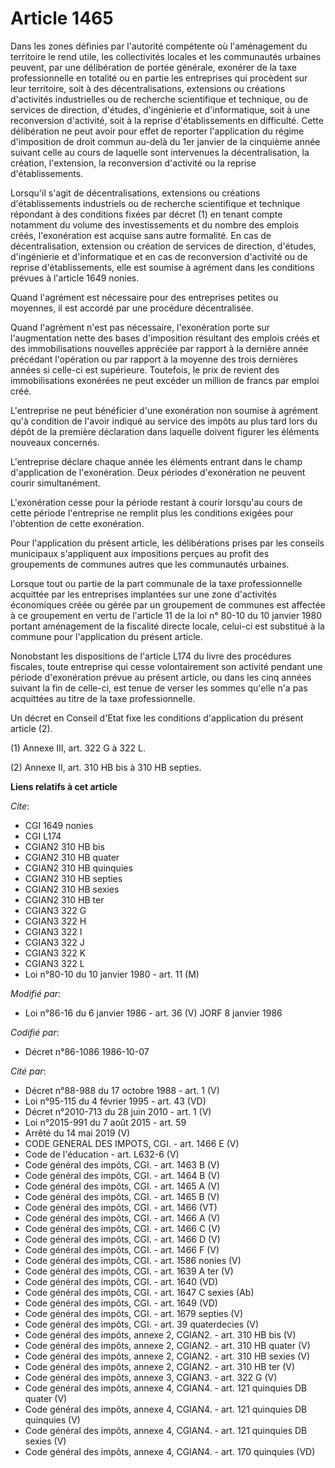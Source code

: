 # Article 1465

Dans les zones définies par l'autorité compétente où l'aménagement du territoire le rend utile, les collectivités locales et
les communautés urbaines peuvent, par une délibération de portée générale, exonérer de la taxe professionnelle en totalité ou
en partie les entreprises qui procèdent sur leur territoire, soit à des décentralisations, extensions ou créations
d'activités industrielles ou de recherche scientifique et technique, ou de services de direction, d'études, d'ingénierie et
d'informatique, soit à une reconversion d'activité, soit à la reprise d'établissements en difficulté. Cette délibération ne
peut avoir pour effet de reporter l'application du régime d'imposition de droit commun au-delà du 1er janvier de la cinquième
année suivant celle au cours de laquelle sont intervenues la décentralisation, la création, l'extension, la reconversion
d'activité ou la reprise d'établissements.

Lorsqu'il s'agit de décentralisations, extensions ou créations d'établissements industriels ou de recherche scientifique et
technique répondant à des conditions fixées par décret (1) en tenant compte notamment du volume des investissements et du
nombre des emplois créés, l'exonération est acquise sans autre formalité. En cas de décentralisation, extension ou création
de services de direction, d'études, d'ingénierie et d'informatique et en cas de reconversion d'activité ou de reprise
d'établissements, elle est soumise à agrément dans les conditions prévues à l'article 1649 nonies.

Quand l'agrément est nécessaire pour des entreprises petites ou moyennes, il est accordé par une procédure décentralisée.

Quand l'agrément n'est pas nécessaire, l'exonération porte sur l'augmentation nette des bases d'imposition résultant des
emplois créés et des immobilisations nouvelles appréciée par rapport à la dernière année précédant l'opération ou par rapport
à la moyenne des trois dernières années si celle-ci est supérieure. Toutefois, le prix de revient des immobilisations
exonérées ne peut excéder un million de francs par emploi créé.

L'entreprise ne peut bénéficier d'une exonération non soumise à agrément qu'à condition de l'avoir indiqué au service des
impôts au plus tard lors du dépôt de la première déclaration dans laquelle doivent figurer les éléments nouveaux concernés.

L'entreprise déclare chaque année les éléments entrant dans le champ d'application de l'exonération. Deux périodes
d'exonération ne peuvent courir simultanément.

L'exonération cesse pour la période restant à courir lorsqu'au cours de cette période l'entreprise ne remplit plus les
conditions exigées pour l'obtention de cette exonération.

Pour l'application du présent article, les délibérations prises par les conseils municipaux s'appliquent aux impositions
perçues au profit des groupements de communes autres que les communautés urbaines.

Lorsque tout ou partie de la part communale de la taxe professionnelle acquittée par les entreprises implantées sur une zone
d'activités économiques créée ou gérée par un groupement de communes est affectée à ce groupement en vertu de l'article 11 de
la loi n° 80-10 du 10 janvier 1980 portant aménagement de la fiscalité directe locale, celui-ci est substitué à la commune
pour l'application du présent article.

Nonobstant les dispositions de l'article L174 du livre des procédures fiscales, toute entreprise qui cesse volontairement son
activité pendant une période d'exonération prévue au présent article, ou dans les cinq années suivant la fin de celle-ci, est
tenue de verser les sommes qu'elle n'a pas acquittées au titre de la taxe professionnelle.

Un décret en Conseil d'Etat fixe les conditions d'application du présent article (2).

(1) Annexe III, art. 322 G à 322 L.

(2) Annexe II, art. 310 HB bis à 310 HB septies.

**Liens relatifs à cet article**

_Cite_:

  - CGI 1649 nonies
  - CGI L174
  - CGIAN2 310 HB bis
  - CGIAN2 310 HB quater
  - CGIAN2 310 HB quinquies
  - CGIAN2 310 HB septies
  - CGIAN2 310 HB sexies
  - CGIAN2 310 HB ter
  - CGIAN3 322 G
  - CGIAN3 322 H
  - CGIAN3 322 I
  - CGIAN3 322 J
  - CGIAN3 322 K
  - CGIAN3 322 L
  - Loi n°80-10 du 10 janvier 1980 - art. 11 (M)

_Modifié par_:

  - Loi n°86-16 du 6 janvier 1986 - art. 36 (V) JORF 8 janvier 1986

_Codifié par_:

  - Décret n°86-1086 1986-10-07

_Cité par_:

  - Décret n°88-988 du 17 octobre 1988 - art. 1 (V)
  - Loi n°95-115 du 4 février 1995 - art. 43 (VD)
  - Décret n°2010-713 du 28 juin 2010 - art. 1 (V)
  - Loi n°2015-991 du 7 août 2015 - art. 59
  - Arrêté du 14 mai 2019 (V)
  - CODE GENERAL DES IMPOTS, CGI. - art. 1466 E (V)
  - Code de l'éducation - art. L632-6 (V)
  - Code général des impôts, CGI. - art. 1463 B (V)
  - Code général des impôts, CGI. - art. 1464 B (V)
  - Code général des impôts, CGI. - art. 1465 A (V)
  - Code général des impôts, CGI. - art. 1465 B (V)
  - Code général des impôts, CGI. - art. 1466 (VT)
  - Code général des impôts, CGI. - art. 1466 A (V)
  - Code général des impôts, CGI. - art. 1466 C (V)
  - Code général des impôts, CGI. - art. 1466 D (V)
  - Code général des impôts, CGI. - art. 1466 F (V)
  - Code général des impôts, CGI. - art. 1586 nonies (V)
  - Code général des impôts, CGI. - art. 1639 A ter (V)
  - Code général des impôts, CGI. - art. 1640 (VD)
  - Code général des impôts, CGI. - art. 1647 C sexies (Ab)
  - Code général des impôts, CGI. - art. 1649 (VD)
  - Code général des impôts, CGI. - art. 1679 septies (V)
  - Code général des impôts, CGI. - art. 39 quaterdecies (V)
  - Code général des impôts, annexe 2, CGIAN2. - art. 310 HB bis (V)
  - Code général des impôts, annexe 2, CGIAN2. - art. 310 HB quater (V)
  - Code général des impôts, annexe 2, CGIAN2. - art. 310 HB sexies (V)
  - Code général des impôts, annexe 2, CGIAN2. - art. 310 HB ter (V)
  - Code général des impôts, annexe 3, CGIAN3. - art. 322 G (V)
  - Code général des impôts, annexe 4, CGIAN4. - art. 121 quinquies DB quater (V)
  - Code général des impôts, annexe 4, CGIAN4. - art. 121 quinquies DB quinquies (V)
  - Code général des impôts, annexe 4, CGIAN4. - art. 121 quinquies DB sexies (V)
  - Code général des impôts, annexe 4, CGIAN4. - art. 170 quinquies (VD)
